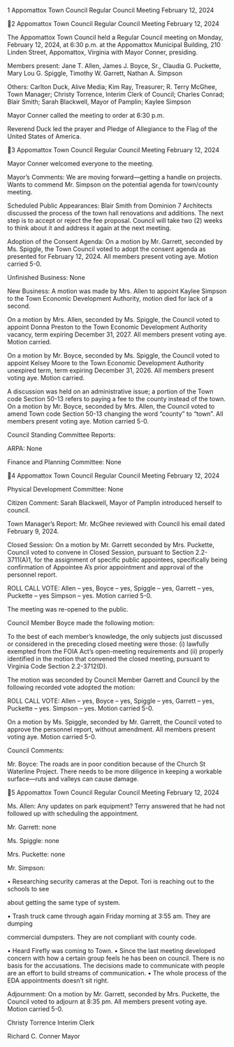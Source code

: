 1  Appomattox Town Council
Regular Council Meeting
February 12, 2024

2  Appomattox Town Council
Regular Council Meeting
February 12, 2024

The Appomattox Town Council held a Regular Council meeting on Monday, February 12, 2024,
at 6:30 p.m. at the Appomattox Municipal Building, 210 Linden Street, Appomattox, Virginia
with Mayor Conner, presiding.

Members present:  Jane T. Allen, James J. Boyce, Sr., Claudia G. Puckette, Mary Lou G.
Spiggle, Timothy W. Garrett, Nathan A. Simpson

Others: Carlton Duck, Alive Media; Kim Ray, Treasurer; R. Terry McGhee, Town Manager;
Christy Torrence, Interim Clerk of Council; Charles Conrad; Blair Smith; Sarah Blackwell,
Mayor of Pamplin; Kaylee Simpson

Mayor Conner called the meeting to order at 6:30 p.m.

Reverend Duck led the prayer and Pledge of Allegiance to the Flag of the United States of
America.

3  Appomattox Town Council
Regular Council Meeting
February 12, 2024

Mayor Conner welcomed everyone to the meeting.

Mayor’s Comments:
We are moving forward—getting a handle on projects. Wants to commend Mr. Simpson on the
potential agenda for town/county meeting.

Scheduled Public Appearances:
Blair Smith from Dominion 7 Architects discussed the process of the town hall renovations and
additions. The next step is to accept or reject the fee proposal. Council will take two (2) weeks to
think about it and address it again at the next meeting.

Adoption of the Consent Agenda:
On a motion by Mr. Garrett, seconded by Ms. Spiggle, the Town Council voted to adopt the
consent agenda as presented for February 12, 2024.  All members present voting aye.
Motion carried 5-0.

Unfinished Business:
None

New Business:
A motion was made by Mrs. Allen to appoint Kaylee Simpson to the Town Economic
Development Authority, motion died for lack of a second.

On a motion by Mrs. Allen, seconded by Ms. Spiggle, the Council voted to appoint Donna
Preston to the Town Economic Development Authority vacancy, term expiring December 31,
2027. All members present voting aye. Motion carried.

On a motion by Mr. Boyce, seconded by Ms. Spiggle, the Council voted to appoint Kelsey
Moore to the Town Economic Development Authority unexpired term, term expiring December
31, 2026. All members present voting aye. Motion carried.

A discussion was held on an administrative issue; a portion of the Town code Section 50-13
refers to paying a fee to the county instead of the town.
On a motion by Mr. Boyce, seconded by Mrs. Allen, the Council voted to amend Town code
Section 50-13 changing the word “county” to “town”. All members present voting aye. Motion
carried 5-0.

Council Standing Committee Reports:

ARPA: None

Finance and Planning Committee: None

4  Appomattox Town Council
Regular Council Meeting
February 12, 2024

Physical Development Committee: None

Citizen Comment:
Sarah Blackwell, Mayor of Pamplin introduced herself to council.

Town Manager’s Report:
Mr. McGhee reviewed with Council his email dated February 9, 2024.

Closed Session:
On a motion by Mr. Garrett seconded by Mrs. Puckette, Council voted to convene in Closed
Session, pursuant to Section 2.2-3711(A)1, for the assignment of specific public appointees,
specifically being confirmation of Appointee A’s prior appointment and approval of the
personnel report.

ROLL CALL VOTE:  Allen – yes, Boyce – yes, Spiggle – yes, Garrett – yes, Puckette – yes
Simpson – yes. Motion carried 5-0.

The meeting was re-opened to the public.

Council Member Boyce made the following motion:

To the best of each member’s knowledge, the only subjects just discussed or considered in the
preceding closed meeting were those: (i) lawfully exempted from the FOIA Act’s open-meeting
requirements and (ii) properly identified in the motion that convened the closed meeting,
pursuant to Virginia Code Section 2.2-3712(D).

The motion was seconded by Council Member Garrett and Council by the following recorded
vote adopted the motion:

ROLL CALL VOTE: Allen – yes, Boyce – yes, Spiggle – yes, Garrett – yes, Puckette – yes.
Simpson – yes. Motion carried 5-0.

On a motion by Ms. Spiggle, seconded by Mr. Garrett, the Council voted to approve the
personnel report, without amendment. All members present voting aye.  Motion carried 5-0.

Council Comments:

Mr. Boyce:  The roads are in poor condition because of the Church St Waterline Project. There
needs to be more diligence in keeping a workable surface—ruts and valleys can cause damage.

5  Appomattox Town Council
Regular Council Meeting
February 12, 2024

Ms. Allen: Any updates on park equipment? Terry answered that he had not followed up with
scheduling the appointment.

Mr. Garrett:  none

Ms. Spiggle:  none

Mrs. Puckette:  none

Mr. Simpson:

•  Researching security cameras at the Depot. Tori is reaching out to the schools to see

about getting the same type of system.

•  Trash truck came through again Friday morning at 3:55 am. They are dumping

commercial dumpsters. They are not compliant with county code.

•  Heard Firefly was coming to Town.
•  Since the last meeting developed concern with how a certain group feels he has been on
council. There is no basis for the accusations. The decisions made to communicate with
people are an effort to build streams of communication.
•  The whole process of the EDA appointments doesn’t sit right.

Adjournment:
On a motion by Mr. Garrett, seconded by Mrs. Puckette, the Council voted to adjourn at 8:35
pm.  All members present voting aye.  Motion carried 5-0.

Christy Torrence
Interim Clerk

Richard C. Conner
Mayor

